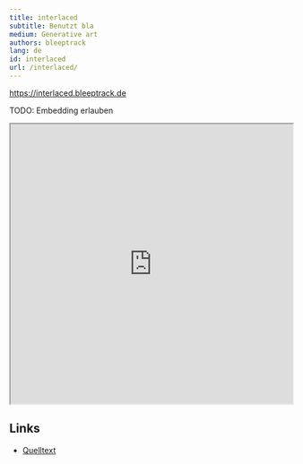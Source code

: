 ```yaml
---
title: interlaced
subtitle: Benutzt bla
medium: Generative art
authors: bleeptrack
lang: de
id: interlaced
url: /interlaced/
---
```


<https://interlaced.bleeptrack.de>

TODO: Embedding erlauben

<iframe src="https://interlaced.bleeptrack.de" width="100%" height="500" ></iframe>

## Links

- [Quelltext](https://github.com/bleeptrack/interlaced)
